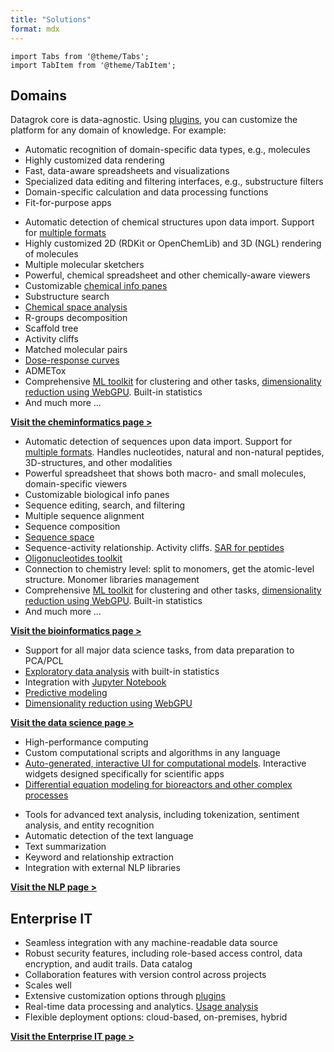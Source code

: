 ```yaml
---
title: "Solutions"
format: mdx
---
```


```mdx-code-block
import Tabs from '@theme/Tabs';
import TabItem from '@theme/TabItem';
```

## Domains

Datagrok core is data-agnostic. Using [plugins](../../develop/how-to/create-package.md), you can 
customize the platform for any domain of knowledge. For example:

* Automatic recognition of domain-specific data types, e.g., molecules
* Highly customized data rendering
* Fast, data-aware spreadsheets and visualizations
* Specialized data editing and filtering interfaces, e.g., substructure filters
* Domain-specific calculation and data processing functions
* Fit-for-purpose apps

<Tabs>
<TabItem value="chem" label="Cheminformatics" default>

* Automatic detection of chemical structures upon data import. Support for [multiple
  formats](../../access/files/supported-formats.md#molecule-structure-formats)
* Highly customized 2D (RDKit or OpenChemLib) and 3D (NGL) rendering of molecules
* Multiple molecular sketchers
* Powerful, chemical spreadsheet and other chemically-aware viewers
* Customizable [chemical info panes](domains/chem/info-panels/_chem-info-panes.md)
* Substructure search
* [Chemical space analysis](./domains/chem/chem.md#chemical-space)
* R-groups decomposition
* Scaffold tree
* Activity cliffs
* Matched molecular pairs
* [Dose-response curves](https://github.com/datagrok-ai/public/blob/master/packages/Curves/README.md)
* ADMETox
* Comprehensive [ML toolkit](../../../solutions/domains/data-science.md) for
clustering and other tasks, [dimensionality reduction using WebGPU](../../explore/dim-reduction.md). Built-in statistics
* And much more ...

[**Visit the cheminformatics page >**](domains/chem/chem.md)

</TabItem>
<TabItem value="bio" label="Bioinformatics" default>

* Automatic detection of sequences upon data import. Support for [multiple formats](../../../../access/files/supported-formats.md). Handles nucleotides, natural and non-natural peptides, 3D-structures, and other modalities
* Powerful spreadsheet that shows both macro- and small molecules, domain-specific viewers
* Customizable biological info panes
* Sequence editing, search, and filtering
* Multiple sequence alignment
* Sequence composition
* [Sequence space](./domains/bio/bio.md#sequence-space)
* Sequence-activity relationship. Activity cliffs. [SAR for peptides](domains/bio/peptides-sar.md)
* [Oligonucleotides toolkit](domains/bio/oligo-toolkit.md)
* Connection to chemistry level: split to monomers, get the atomic-level structure. Monomer libraries management
* Comprehensive [ML toolkit](../../../solutions/domains/data-science.md) for
clustering and other tasks, [dimensionality reduction using WebGPU](../../explore/dim-reduction.md). Built-in statistics
* And much more ...

[**Visit the bioinformatics page >**](domains/bio/bio.md)

</TabItem>
<TabItem value="data-science" label="Data science" default>

* Support for all major data science tasks, from data preparation to PCA/PCL
* [Exploratory data analysis](domains/use-cases/eda.md) with built-in statistics
* Integration with [Jupyter Notebook](../../compute/jupyter-notebook.md)
* [Predictive modeling](../../learn/learn.md)
* [Dimensionality reduction using WebGPU](../../explore/dim-reduction.md)

[**Visit the data science page >**](domains/data-science.md)

</TabItem>
<TabItem value="scientific-computations" label="Scientific computations" default>

* High-performance computing
* Custom computational scripts and algorithms in any language
* [Auto-generated, interactive UI for computational
  models](../../compute/compute.md#autogenerated-ui). Interactive widgets
  designed specifically for scientific apps
* [Differential equation modeling for bioreactors and other complex processes](../../compute/diff-studio.md)

</TabItem>
<TabItem value="nlp" label="NLP" default>

* Tools for advanced text analysis, including tokenization, sentiment analysis,
  and entity recognition
* Automatic detection of the text language
* Text summarization
* Keyword and relationship extraction
* Integration with external NLP libraries

[**Visit the NLP page >**](domains/nlp/nlp.md)

</TabItem>
</Tabs>


## Enterprise IT

* Seamless integration with any machine-readable data source
* Robust security features, including role-based access control, data
  encryption, and audit trails. Data catalog
* Collaboration features with version control across projects
* Scales well
* Extensive customization options through [plugins](link)
* Real-time data processing and analytics. [Usage analysis](link)
* Flexible deployment options: cloud-based, on-premises, hybrid

[**Visit the Enterprise IT page >**](enterprise/enterprise.md)
